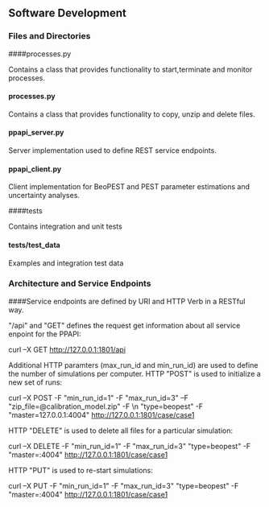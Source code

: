 ## Software Development

### Files and Directories

####processes.py

Contains a class that provides functionality to start,terminate and monitor processes.

#### processes.py

Contains a class that provides functionality to copy, unzip and delete files.

#### ppapi_server.py

Server implementation used to define REST service endpoints.

#### ppapi_client.py

Client implementation for BeoPEST and PEST parameter estimations and uncertainty analyses.

####tests

Contains integration and unit tests

#### tests/test_data

Examples and integration test data

### Architecture and Service Endpoints

####Service endpoints are defined by URI and HTTP Verb in a RESTful way.

"/api" and "GET" defines the request get information about all service enpoint for the PPAPI:

curl –X GET http://127.0.0.1:1801/api

Additional HTTP paramters (max_run_id and min_run_id) are used to define the number of simulations per computer.
HTTP "POST" is used to initialize a new set of runs:

curl –X POST -F "min_run_id=1" -F "max_run_id=3" –F "zip_file=@calibration_model.zip" -F \n "type=beopest" -F "master=127.0.0.1:4004" http://127.0.0.1:1801/case/case1

HTTP "DELETE" is used to delete all files for a particular simulation:

curl –X DELETE -F "min_run_id=1" -F "max_run_id=3" "type=beopest" -F "master=:4004" http://127.0.0.1:1801/case/case1

HTTP "PUT" is used to re-start simulations:

curl –X PUT -F "min_run_id=1" -F "max_run_id=3" "type=beopest" -F "master=:4004" http://127.0.0.1:1801/case/case1